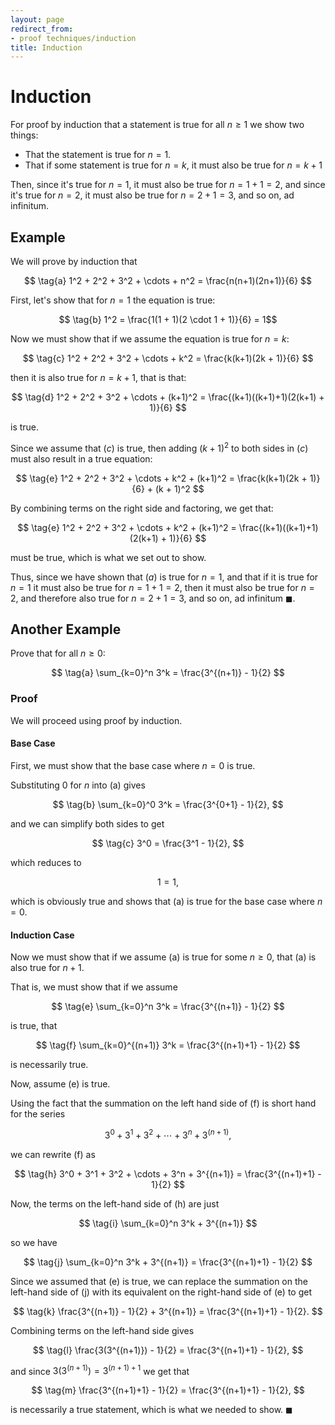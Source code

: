 ```yaml
---
layout: page
redirect_from:
- proof techniques/induction
title: Induction
---
```

# Induction

For proof by induction that a statement is true for all $n \geq 1$  we show two things:



* That the statement is true for $n = 1$.
* That if some statement is true for $n = k$, it must also be true for $n = k + 1$

Then, since it's true for $n = 1$, it must also be true for $n = 1 + 1 = 2$, and since it's true for $n = 2$, it must also be true for $n = 2 + 1 = 3$, and so on, ad infinitum.

## Example

We will prove by induction that

$$ \tag{a} 1^2 + 2^2 + 3^2 + \cdots + n^2 = \frac{n(n+1)(2n+1)}{6} $$


First, let's show that for $n = 1$ the equation is true:

$$ \tag{b} 1^2 = \frac{1(1 + 1)(2 \cdot 1 + 1)}{6}  = 1$$

Now we must show that if we assume the equation is true for $n = k$:

$$ \tag{c} 1^2 + 2^2 + 3^2 + \cdots + k^2 = \frac{k(k+1)(2k + 1)}{6} $$

then it is also true for $n = k + 1$, that is that:

$$ \tag{d} 1^2 + 2^2 + 3^2 + \cdots + (k+1)^2 = \frac{(k+1)((k+1)+1)(2(k+1) + 1)}{6} $$

is true.

Since we assume that $(c)$ is true, then adding $(k + 1)^2$ to both sides in $(c)$ must also result in a true equation:

$$ \tag{e} 1^2 + 2^2 + 3^2 + \cdots + k^2 + (k+1)^2 = \frac{k(k+1)(2k + 1)}{6} + (k + 1)^2 $$

By combining terms on the right side and factoring, we get that:

$$ \tag{e} 1^2 + 2^2 + 3^2 + \cdots + k^2 + (k+1)^2 = \frac{(k+1)((k+1)+1)(2(k+1) + 1)}{6} $$

must be true, which is what we set out to show.

Thus, since we have shown that $(a)$ is true for $n = 1$,
and that if it is true for $n = 1$ it must also be true for $n = 1 + 1 = 2$, then it must also be true for
$n = 2$, and therefore also true for $n = 2 + 1 = 3$, and so on, ad infinitum $\blacksquare$.

## Another Example

Prove that for all $n \geq 0$:

$$ \tag{a} \sum_{k=0}^n 3^k = \frac{3^{(n+1)} - 1}{2} $$

### Proof

We will proceed using proof by induction.

#### Base Case

First, we must show that the base case where $n = 0$ is true.

Substituting $0$ for $n$ into (a) gives

$$ \tag{b} \sum_{k=0}^0 3^k = \frac{3^{0+1} - 1}{2}, $$

and we can simplify both sides to get

$$ \tag{c} 3^0 = \frac{3^1 - 1}{2}, $$

which reduces to

$$ \tag{d} 1 = 1, $$

which is obviously true and shows that (a) is true for the base case where $n = 0$.

#### Induction Case

Now we must show that if we assume (a) is true for some $n \geq 0$, that (a) is also true for $n + 1$.

That is, we must show that if we assume

$$ \tag{e} \sum_{k=0}^n 3^k = \frac{3^{(n+1)} - 1}{2} $$

is true, that

$$ \tag{f} \sum_{k=0}^{(n+1)} 3^k = \frac{3^{(n+1)+1} - 1}{2} $$

is necessarily true.

Now, assume (e) is true.

Using the fact that the summation on the left hand side of (f) is short hand for the series

$$ \tag{g} 3^0 + 3^1 + 3^2 + \cdots + 3^n + 3^{(n+1)}, $$

we can rewrite (f) as

$$ \tag{h} 3^0 + 3^1 + 3^2 + \cdots + 3^n + 3^{(n+1)} = \frac{3^{(n+1)+1} - 1}{2} $$

Now, the terms on the left-hand side of (h) are just

$$ \tag{i} \sum_{k=0}^n 3^k + 3^{(n+1)} $$

so we have 

$$ \tag{j} \sum_{k=0}^n 3^k + 3^{(n+1)} = \frac{3^{(n+1)+1} - 1}{2} $$

Since we assumed that (e) is true, we can replace the summation on the left-hand side of (j) with its equivalent on the right-hand side of (e) to get

$$ \tag{k} \frac{3^{(n+1)} - 1}{2} + 3^{(n+1)} = \frac{3^{(n+1)+1} - 1}{2}. $$
 
Combining terms on the left-hand side gives

$$ \tag{l} \frac{3(3^{(n+1)}) - 1}{2} = \frac{3^{(n+1)+1} - 1}{2}, $$

and since $3(3^{(n+1)}) = 3^{(n+1)+1}$ we get that

$$ \tag{m} \frac{3^{(n+1)+1} - 1}{2} = \frac{3^{(n+1)+1} - 1}{2}, $$

is necessarily a true statement, which is what we needed to show. $\blacksquare$
